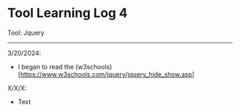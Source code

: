 # Tool Learning Log 4

Tool: Jquery

---

3/20/2024:
* I began to read the (w3schools)[https://www.w3schools.com/jquery/jquery_hide_show.asp]

X/X/X:
* Text


<!-- 
* Links you used today (websites, videos, etc)
* Things you tried, progress you made, etc
* Challenges, a-ha moments, etc
* Questions you still have
* What you're going to try next
-->
